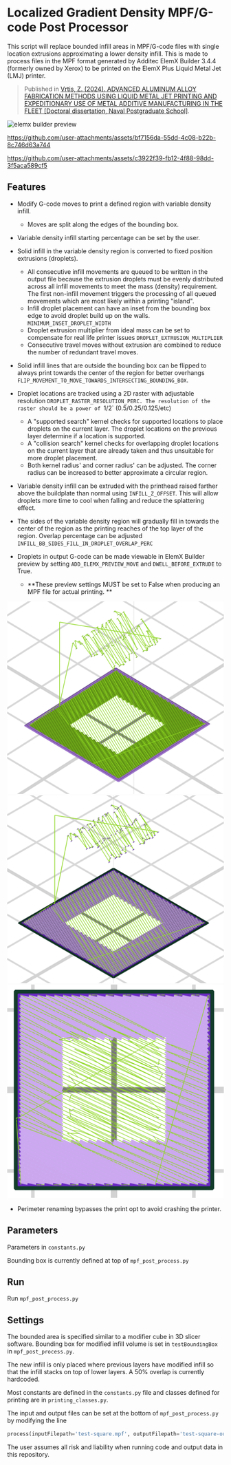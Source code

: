 # Localized Gradient Density MPF/G-code Post Processor

This script will replace bounded infill areas in MPF/G-code files with single location extrusions approximating a lower density infill. This is made to process files in the MPF format generated by Additec ElemX Builder 3.4.4 (formerly owned by Xerox) to be printed on the ElemX Plus Liquid Metal Jet (LMJ) printer.

> Published in [Vrtis, Z. (2024). ADVANCED ALUMINUM ALLOY FABRICATION METHODS USING LIQUID METAL JET PRINTING AND EXPEDITIONARY USE OF METAL ADDITIVE MANUFACTURING IN THE FLEET [Doctoral dissertation, Naval Postgraduate School]](https://hdl.handle.net/10945/73537).

![elemx builder preview](assets/elemx-builder-preview-droplets-animation.gif)

https://github.com/user-attachments/assets/bf7156da-55dd-4c08-b22b-8c746d63a744

https://github.com/user-attachments/assets/c3922f39-fb12-4f88-98dd-3f5aca589cf5


## Features

- Modify G-code moves to print a defined region with variable density infill. 
  - Moves are split along the edges of the bounding box.

- Variable density infill starting percentage can be set by the user. 

- Solid infill in the variable density region is converted to fixed position extrusions (droplets).
  - All consecutive infill movements are queued to be written in the output file because the extrusion droplets must be evenly distributed across all infill movements to meet the mass (density) requirement. The first non-infill movement triggers the processing of all queued movements which are most likely within a printing "island".
  - Infill droplet placement can have an inset from the bounding box edge to avoid droplet build up on the walls. `MINIMUM_INSET_DROPLET_WIDTH`
  - Droplet extrusion multiplier from ideal mass can be set to compensate for real life printer issues `DROPLET_EXTRUSION_MULTIPLIER`
  - Consecutive travel moves without extrusion are combined to reduce the number of redundant travel moves. 

- Solid infill lines that are outside the bounding box can be flipped to always print towards the center of the region for better overhangs `FLIP_MOVEMENT_TO_MOVE_TOWARDS_INTERSECTING_BOUNDING_BOX`.

- Droplet locations are tracked using a 2D raster with adjustable resolution `DROPLET_RASTER_RESOLUTION_PERC. The resolution of the raster should be a power of `1/2` (0.5/0.25/0.125/etc)
  - A "supported search" kernel checks for supported locations to place droplets on the current layer. The droplet locations on the previous layer determine if a location is supported. 
  - A "collision search" kernel checks for overlapping droplet locations on the current layer that are already taken and thus unsuitable for more droplet placement. 
  - Both kernel radius' and corner radius' can be adjusted. The corner radius can be increased to better approximate a circular region.

- Variable density infill can be extruded with the printhead raised farther above the buildplate than normal using `INFILL_Z_OFFSET`. This will allow droplets more time to cool when falling and reduce the splattering effect.

- The sides of the variable density region will gradually fill in towards the center of the region as the printing reaches of the top layer of the region. Overlap percentage can be adjusted `INFILL_BB_SIDES_FILL_IN_DROPLET_OVERLAP_PERC`

- Droplets in output G-code can be made viewable in ElemX Builder preview by setting `ADD_ELEMX_PREVIEW_MOVE` and `DWELL_BEFORE_EXTRUDE` to True.
  - **These preview settings MUST be set to False when producing an MPF file for actual printing. **

![](assets/travel-preview-iso.png)
![](assets/pulse-distance-iso.png)
![](assets/pulse-distance-top.png)

- Perimeter renaming bypasses the print opt to avoid crashing the printer. 

## Parameters

Parameters in `constants.py`

Bounding box is currently defined at top of `mpf_post_process.py`

## Run

Run `mpf_post_process.py`

## Settings

The bounded area is specified similar to a modifier cube in 3D slicer software. Bounding box for modified infill volume is set in `testBoundingBox` in `mpf_post_process.py`.

The new infill is only placed where previous layers have modified infill so that the infill stacks on top of lower layers. A 50% overlap is currently hardcoded.

Most constants are defined in the `constants.py` file and classes defined for printing are in `printing_classes.py`.

The input and output files can be set at the bottom of `mpf_post_process.py` by modifying the line

```python
process(inputFilepath='test-square.mpf', outputFilepath='test-square-output.mpf')
```

The user assumes all risk and liability when running code and output data in this repository.
